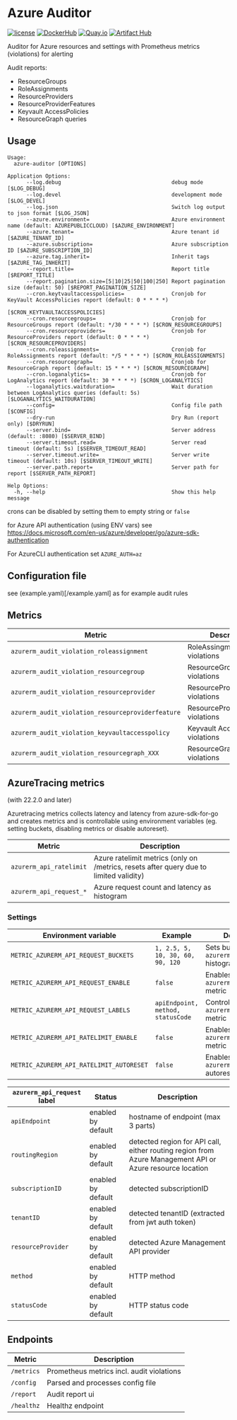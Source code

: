 # Azure Auditor

[![license](https://img.shields.io/github/license/webdevops/azure-auditor.svg)](https://github.com/webdevops/azure-auditor/blob/master/LICENSE)
[![DockerHub](https://img.shields.io/badge/DockerHub-webdevops%2Fazure--auditor-blue)](https://hub.docker.com/r/webdevops/azure-auditor/)
[![Quay.io](https://img.shields.io/badge/Quay.io-webdevops%2Fazure--auditor-blue)](https://quay.io/repository/webdevops/azure-auditor)
[![Artifact Hub](https://img.shields.io/endpoint?url=https://artifacthub.io/badge/repository/azure-auditor)](https://artifacthub.io/packages/search?repo=azure-auditor)

Auditor for Azure resources and settings with Prometheus metrics (violations) for alerting

Audit reports:

- ResourceGroups
- RoleAssignments
- ResourceProviders
- ResourceProviderFeatures
- Keyvault AccessPolicies
- ResourceGraph queries

## Usage

```
Usage:
  azure-auditor [OPTIONS]

Application Options:
      --log.debug                                   debug mode [$LOG_DEBUG]
      --log.devel                                   development mode [$LOG_DEVEL]
      --log.json                                    Switch log output to json format [$LOG_JSON]
      --azure.environment=                          Azure environment name (default: AZUREPUBLICCLOUD) [$AZURE_ENVIRONMENT]
      --azure.tenant=                               Azure tenant id [$AZURE_TENANT_ID]
      --azure.subscription=                         Azure subscription ID [$AZURE_SUBSCRIPTION_ID]
      --azure.tag.inherit=                          Inherit tags [$AZURE_TAG_INHERIT]
      --report.title=                               Report title [$REPORT_TITLE]
      --report.pagination.size=[5|10|25|50|100|250] Report pagination size (default: 50) [$REPORT_PAGINATION_SIZE]
      --cron.keytvaultaccesspolicies=               Cronjob for KeyVault AccessPolicies report (default: 0 * * * *)
                                                    [$CRON_KEYTVAULTACCESSPOLICIES]
      --cron.resourcegroups=                        Cronjob for ResourceGroups report (default: */30 * * * *) [$CRON_RESOURCEGROUPS]
      --cron.resourceproviders=                     Cronjob for ResourceProviders report (default: 0 * * * *) [$CRON_RESOURCEPROVIDERS]
      --cron.roleassignments=                       Cronjob for RoleAssignments report (default: */5 * * * *) [$CRON_ROLEASSIGNMENTS]
      --cron.resourcegraph=                         Cronjob for ResourceGraph report (default: 15 * * * *) [$CRON_RESOURCEGRAPH]
      --cron.loganalytics=                          Cronjob for LogAnalytics report (default: 30 * * * *) [$CRON_LOGANALYTICS]
      --loganalytics.waitduration=                  Wait duration between LogAnalytics queries (default: 5s) [$LOGANALYTICS_WAITDURATION]
      --config=                                     Config file path [$CONFIG]
      --dry-run                                     Dry Run (report only) [$DRYRUN]
      --server.bind=                                Server address (default: :8080) [$SERVER_BIND]
      --server.timeout.read=                        Server read timeout (default: 5s) [$SERVER_TIMEOUT_READ]
      --server.timeout.write=                       Server write timeout (default: 10s) [$SERVER_TIMEOUT_WRITE]
      --server.path.report=                         Server path for report [$SERVER_PATH_REPORT]

Help Options:
  -h, --help                                        Show this help message
```

crons can be disabled by setting them to empty string or `false`

for Azure API authentication (using ENV vars)
see https://docs.microsoft.com/en-us/azure/developer/go/azure-sdk-authentication

For AzureCLI authentication set `AZURE_AUTH=az`

## Configuration file

see (example.yaml)[/example.yaml] as for example audit rules

## Metrics

| Metric                                            | Description                        |
|---------------------------------------------------|------------------------------------|
| `azurerm_audit_violation_roleassignment`          | RoleAssingment violations          |
| `azurerm_audit_violation_resourcegroup`           | ResourceGroup violations           |
| `azurerm_audit_violation_resourceprovider`        | ResourceProvider violations        |
| `azurerm_audit_violation_resourceproviderfeature` | ResourceProviderFeature violations |
| `azurerm_audit_violation_keyvaultaccesspolicy`    | Keyvault AccessPolicy violations   |
| `azurerm_audit_violation_resourcegraph_XXX`       | ResourceGraph violations           |

## AzureTracing metrics

(with 22.2.0 and later)

Azuretracing metrics collects latency and latency from azure-sdk-for-go and creates metrics and is controllable using
environment variables (eg. setting buckets, disabling metrics or disable autoreset).

| Metric                                   | Description                                                                            |
|------------------------------------------|----------------------------------------------------------------------------------------|
| `azurerm_api_ratelimit`                  | Azure ratelimit metrics (only on /metrics, resets after query due to limited validity) |
| `azurerm_api_request_*`                  | Azure request count and latency as histogram                                           |

### Settings

| Environment variable                     | Example                            | Description                                                    |
|------------------------------------------|------------------------------------|----------------------------------------------------------------|
| `METRIC_AZURERM_API_REQUEST_BUCKETS`     | `1, 2.5, 5, 10, 30, 60, 90, 120`   | Sets buckets for `azurerm_api_request` histogram metric        |
| `METRIC_AZURERM_API_REQUEST_ENABLE`      | `false`                            | Enables/disables `azurerm_api_request_*` metric                |
| `METRIC_AZURERM_API_REQUEST_LABELS`      | `apiEndpoint, method, statusCode`  | Controls labels of `azurerm_api_request_*` metric              |
| `METRIC_AZURERM_API_RATELIMIT_ENABLE`    | `false`                            | Enables/disables `azurerm_api_ratelimit` metric                |
| `METRIC_AZURERM_API_RATELIMIT_AUTORESET` | `false`                            | Enables/disables `azurerm_api_ratelimit` autoreset after fetch |

| `azurerm_api_request` label | Status             | Description                                                                                              |
|-----------------------------|--------------------|----------------------------------------------------------------------------------------------------------|
| `apiEndpoint`               | enabled by default | hostname of endpoint (max 3 parts)                                                                       |
| `routingRegion`             | enabled by default | detected region for API call, either routing region from Azure Management API or Azure resource location |
| `subscriptionID`            | enabled by default | detected subscriptionID                                                                                  |
| `tenantID`                  | enabled by default | detected tenantID (extracted from jwt auth token)                                                        |
| `resourceProvider`          | enabled by default | detected Azure Management API provider                                                                   |
| `method`                    | enabled by default | HTTP method                                                                                              |
| `statusCode`                | enabled by default | HTTP status code                                                                                         |

## Endpoints

| Metric     | Description                               |
|------------|-------------------------------------------|
| `/metrics` | Prometheus metrics incl. audit violations |
| `/config`  | Parsed and processes config file          |
| `/report`  | Audit report ui                           |
| `/healthz` | Healthz endpoint                          |
